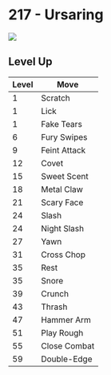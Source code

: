# 217 - Ursaring
![][217]

## Level Up

Level | Move
---   | ---
  1   | Scratch
  1   | Lick
  1   | Fake Tears
  6   | Fury Swipes
  9   | Feint Attack
 12   | Covet
 15   | Sweet Scent
 18   | Metal Claw
 21   | Scary Face
 24   | Slash
 24   | Night Slash
 27   | Yawn
 31   | Cross Chop
 35   | Rest
 35   | Snore
 39   | Crunch
 43   | Thrash
 47   | Hammer Arm
 51   | Play Rough
 55   | Close Combat
 59   | Double-Edge



[217]: ../img/pokemon/217.png


